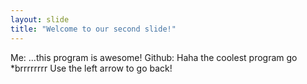 ```yaml
---
layout: slide
title: "Welcome to our second slide!"
---
```

Me: ...this program is awesome! Github: Haha the coolest program go *brrrrrrrr
Use the left arrow to go back!
